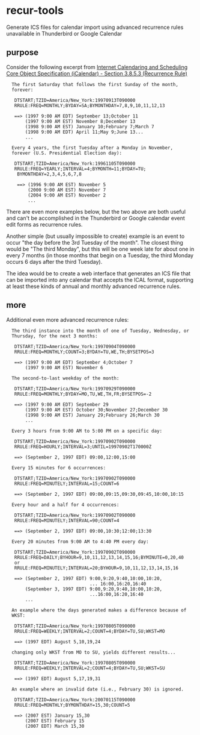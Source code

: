 # recur-tools
Generate ICS files for calendar import using advanced recurrence rules unavailable in Thunderbird or Google Calendar

## purpose

Consider the following excerpt from [Internet Calendaring and Scheduling Core Object Specification (iCalendar) - Section 3.8.5.3 (Recurrence Rule)](https://datatracker.ietf.org/doc/html/rfc5545#section-3.8.5.3)

      The first Saturday that follows the first Sunday of the month,
      forever:

       DTSTART;TZID=America/New_York:19970913T090000
       RRULE:FREQ=MONTHLY;BYDAY=SA;BYMONTHDAY=7,8,9,10,11,12,13

       ==> (1997 9:00 AM EDT) September 13;October 11
           (1997 9:00 AM EST) November 8;December 13
           (1998 9:00 AM EST) January 10;February 7;March 7
           (1998 9:00 AM EDT) April 11;May 9;June 13...
           ...

      Every 4 years, the first Tuesday after a Monday in November,
      forever (U.S. Presidential Election day):

       DTSTART;TZID=America/New_York:19961105T090000
       RRULE:FREQ=YEARLY;INTERVAL=4;BYMONTH=11;BYDAY=TU;
        BYMONTHDAY=2,3,4,5,6,7,8

        ==> (1996 9:00 AM EST) November 5
            (2000 9:00 AM EST) November 7
            (2004 9:00 AM EST) November 2
            ...

There are even more examples below, but the two above are both useful and can't be accomplished in the Thunderbird or Google calendar event edit forms as recurrence rules.

Another simple (but usually impossible to create) example is an event to occur "the day before the 3rd Tuesday of the month". The closest thing would be "The third Monday", but this will be one week late for about one in every 7 months (in those months that begin on a Tuesday, the third Monday occurs 6 days after the third Tuesday).

The idea would be to create a web interface that generates an ICS file that can be imported into any calendar that accepts the ICAL format, supporting at least these kinds of annual and monthly advanced recurrence rules.

## more

Additional even more advanced recurrence rules:

      The third instance into the month of one of Tuesday, Wednesday, or
      Thursday, for the next 3 months:

       DTSTART;TZID=America/New_York:19970904T090000
       RRULE:FREQ=MONTHLY;COUNT=3;BYDAY=TU,WE,TH;BYSETPOS=3

       ==> (1997 9:00 AM EDT) September 4;October 7
           (1997 9:00 AM EST) November 6

      The second-to-last weekday of the month:

       DTSTART;TZID=America/New_York:19970929T090000
       RRULE:FREQ=MONTHLY;BYDAY=MO,TU,WE,TH,FR;BYSETPOS=-2

       ==> (1997 9:00 AM EDT) September 29
           (1997 9:00 AM EST) October 30;November 27;December 30
           (1998 9:00 AM EST) January 29;February 26;March 30
           ...

      Every 3 hours from 9:00 AM to 5:00 PM on a specific day:

       DTSTART;TZID=America/New_York:19970902T090000
       RRULE:FREQ=HOURLY;INTERVAL=3;UNTIL=19970902T170000Z

       ==> (September 2, 1997 EDT) 09:00,12:00,15:00

      Every 15 minutes for 6 occurrences:

       DTSTART;TZID=America/New_York:19970902T090000
       RRULE:FREQ=MINUTELY;INTERVAL=15;COUNT=6

       ==> (September 2, 1997 EDT) 09:00,09:15,09:30,09:45,10:00,10:15

      Every hour and a half for 4 occurrences:

       DTSTART;TZID=America/New_York:19970902T090000
       RRULE:FREQ=MINUTELY;INTERVAL=90;COUNT=4

       ==> (September 2, 1997 EDT) 09:00,10:30;12:00;13:30

      Every 20 minutes from 9:00 AM to 4:40 PM every day:

       DTSTART;TZID=America/New_York:19970902T090000
       RRULE:FREQ=DAILY;BYHOUR=9,10,11,12,13,14,15,16;BYMINUTE=0,20,40
       or
       RRULE:FREQ=MINUTELY;INTERVAL=20;BYHOUR=9,10,11,12,13,14,15,16

       ==> (September 2, 1997 EDT) 9:00,9:20,9:40,10:00,10:20,
                                   ... 16:00,16:20,16:40
           (September 3, 1997 EDT) 9:00,9:20,9:40,10:00,10:20,
                                   ...16:00,16:20,16:40
           ...

      An example where the days generated makes a difference because of
      WKST:

       DTSTART;TZID=America/New_York:19970805T090000
       RRULE:FREQ=WEEKLY;INTERVAL=2;COUNT=4;BYDAY=TU,SU;WKST=MO

       ==> (1997 EDT) August 5,10,19,24

      changing only WKST from MO to SU, yields different results...

       DTSTART;TZID=America/New_York:19970805T090000
       RRULE:FREQ=WEEKLY;INTERVAL=2;COUNT=4;BYDAY=TU,SU;WKST=SU

       ==> (1997 EDT) August 5,17,19,31

      An example where an invalid date (i.e., February 30) is ignored.

       DTSTART;TZID=America/New_York:20070115T090000
       RRULE:FREQ=MONTHLY;BYMONTHDAY=15,30;COUNT=5

       ==> (2007 EST) January 15,30
           (2007 EST) February 15
           (2007 EDT) March 15,30
